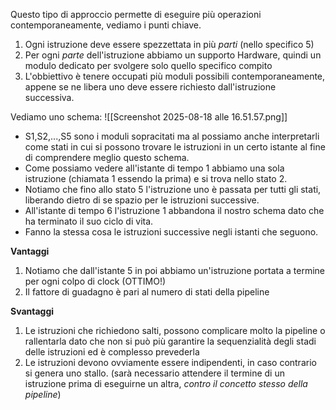 
Questo tipo di approccio permette di eseguire più operazioni contemporaneamente, vediamo i punti chiave.
1. Ogni istruzione deve essere spezzettata in più *parti* (nello specifico 5)
2. Per ogni  *parte* dell'istruzione abbiamo un supporto Hardware, quindi un modulo dedicato per svolgere solo quello specifico compito 
3. L'obbiettivo è tenere occupati più moduli possibili contemporaneamente, appene se ne libera uno deve essere richiesto dall'istruzione successiva.

Vediamo uno schema:
![[Screenshot 2025-08-18 alle 16.51.57.png]]
- S1,S2,...,S5 sono i moduli sopracitati ma al possiamo anche interpretarli come stati in cui si possono trovare le istruzioni in un certo istante al fine di comprendere meglio questo schema.
- Come possiamo vedere all'istante di tempo 1 abbiamo una sola istruzione (chiamata 1 essendo la prima) e si trova nello stato 2.
- Notiamo che fino allo stato 5 l'istruzione uno è passata per tutti gli stati, liberando dietro di se spazio per le istruzioni successive.
- All'istante di tempo 6 l'istruzione 1 abbandona il nostro schema dato che ha terminato il suo ciclo di vita.
- Fanno la stessa cosa le istruzioni successive negli istanti che seguono.

**Vantaggi**
1. Notiamo che dall'istante 5 in poi abbiamo un'istruzione portata a termine per ogni colpo di clock (OTTIMO!)
2. Il fattore di guadagno è pari al numero di stati della pipeline

**Svantaggi**
1. Le istruzioni che richiedono salti, possono complicare molto la pipeline o rallentarla dato che non si può più garantire la sequenzialità degli stadi delle istruzioni ed è complesso prevederla
2. Le istruzioni devono ovviamente essere indipendenti, in caso contrario si genera uno stallo. (sarà necessario attendere il termine di un istruzione prima di eseguirne un altra, *contro il concetto stesso della pipeline*)

